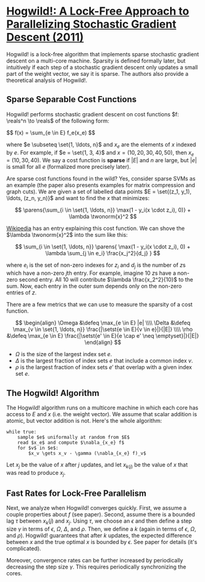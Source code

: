 # [Hogwild!: A Lock-Free Approach to Parallelizing Stochastic Gradient Descent (2011)](https://scholar.google.com/scholar?cluster=15767443633562170558)
Hogwild! is a lock-free algorithm that implements sparse stochastic gradient
descent on a multi-core machine. Sparsity is defined formally later, but
intuitively if each step of a stochastic gradient descent only updates a small
part of the weight vector, we say it is sparse. The authors also provide a
theoretical analysis of Hogwild!.

## Sparse Separable Cost Functions
Hogwild! performs stochastic gradient descent on cost functions $f: \reals^n
\to \reals$ of the following form:
<div class="math">
$$
  f(x) = \sum_{e \in E} f_e(x_e)
$$
</div>

where $e \subseteq \set{1, \ldots, n}$ and $x_e$ are the elements of $x$
indexed by $e$. For example, if $e = \set{1, 3, 4}$ and $x = (10, 20, 30, 40,
50)$, then $x_e = (10, 30, 40)$. We say a cost function is **sparse** if $|E|$
and $n$ are large, but $|e|$ is small for all $e$ (formalized more precisely
later).

Are sparse cost functions found in the wild? Yes, consider sparse SVMs as an
example (the paper also presents examples for matrix compression and graph
cuts). We are given a set of labelled data points $E = \set{(z_1, y_1), \ldots,
(z_n, y_n)}$ and want to find the $x$ that minimizes:

$$
  \parens{\sum_{i \in \set{1, \ldots, n}} \max(1 - y_i(x \cdot z_i), 0)} +
  \lambda \twonorm{x}^2
$$

[Wikipedia](https://en.wikipedia.org/wiki/Support_vector_machine#Soft-margin)
has an entry explaining this cost function. We can shove the $\lambda
\twonorm{x}^2$ into the sum like this:

$$
  \sum_{i \in \set{1, \ldots, n}} \parens{
    \max(1 - y_i(x \cdot z_i), 0) +
    \lambda \sum_{j \in e_i} \frac{x_j^2}{d_j}
  }
$$

where $e_i$ is the set of non-zero indexes for $z_i$ and $d_j$ is the number of
$z$s which have a non-zero $j$th entry. For example, imagine 10 $z$s have a
non-zero second entry. All 10 will contribute $\lambda \frac{x_2^2}{10}$ to the
sum. Now, each entry in the outer sum depends only on the non-zero entries of
$z$.

There are a few metrics that we can use to measure the sparsity of a cost
function.

$$
\begin{align}
  \Omega &\defeq
    \max_{e \in E} |e| \\\\
  \Delta &\defeq
    \max_{v \in \set{1, \ldots, n}} \frac{|\setst{e \in E}{v \in e}|}{|E|} \\\\
  \rho &\defeq
    \max_{e \in E} \frac{|\setst{e' \in E}{e \cap e' \neq \emptyset}|}{|E|}
\end{align}
$$

- $\Omega$ is the size of the largest index set $e$.
- $\Delta$ is the largest fraction of index sets $e$ that include a common
  index $v$.
- $\rho$ is the largest fraction of index sets $e'$ that overlap with a given
  index set $e$.

## The Hogwild! Algorithm
The Hogwild! algorithm runs on a multicore machine in which each core has
access to $E$ and $x$ (i.e. the weight vector). We assume that scalar addition
is atomic, but vector addition is not. Here's the whole algorithm:

```
while true:
    sample $e$ uniformally at random from $E$
    read $x_e$ and compute $\nabla_{x_e} f$
    for $v$ in $e$:
        $x_v \gets x_v - \gamma (\nabla_{x_e} f)_v$
```

Let $x_j$ be the value of $x$ after $j$ updates, and let $x_{k(j)}$ be the
value of $x$ that was read to produce $x_j$.

## Fast Rates for Lock-Free Parallelism
Next, we analyze when Hogwild! converges quickly. First, we assume a couple
properties about $f$ (see paper). Second, assume there is a bounded lag $\tau$
between $x_k(j)$ and $x_j$. Using $\tau$, we choose an $\epsilon$ and then
define a step size $\gamma$ in terms of $\epsilon$, $\Omega$, $\Delta$, and
$\rho$. Then, we define a $k$ (again in terms of $\epsilon$, $\Omega$, and
$\rho$). Hogwild! guarantees that after $k$ updates, the expected difference
between $x$ and the true optimal $x$ is bounded by $\epsilon$. See paper for
details (it's complicated).

Moreover, convergence rates can be further increased by periodically decreasing
the step size $\gamma$. This requires periodically synchronizing the cores.

<script type="text/javascript" async
  src="https://cdnjs.cloudflare.com/ajax/libs/mathjax/2.7.1/MathJax.js?config=TeX-MML-AM_CHTML">
</script>
